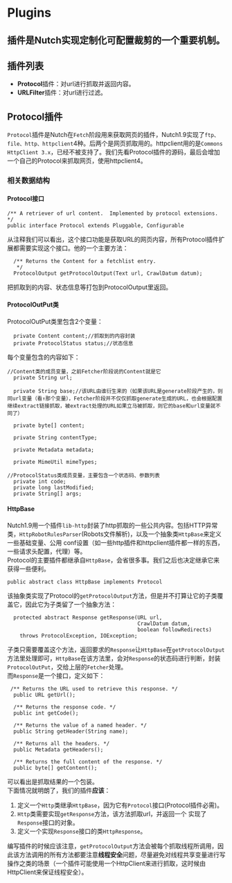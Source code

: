 # Plugins
插件是Nutch实现定制化可配置裁剪的一个重要机制。
---
## 插件列表

* **Protocol**插件：对url进行抓取并返回内容。
* **URLFilter**插件：对url进行过滤。






## Protocol插件
`Protocol`插件是Nutch在`Fetch`阶段用来获取网页的插件，Nutch1.9实现了`ftp、file、http、httpclient`4种。后两个是网页抓取用的。httpclient用的是`Commons HttpClient 3.x`，已经不被支持了。我们先看Protocol插件的源码，最后会增加一个自己的Protocol来抓取网页，使用httpclient4。  
### 相关数据结构

#### Protocol接口

	/** A retriever of url content.  Implemented by protocol extensions. */
	public interface Protocol extends Pluggable, Configurable 
从注释我们可以看出，这个接口功能是获取URL的网页内容，所有Protocol插件扩展都需要实现这个接口。他的一个主要方法：

```
  /** Returns the Content for a fetchlist entry.
   */
  ProtocolOutput getProtocolOutput(Text url, CrawlDatum datum);
```

把抓取到的内容、状态信息等打包到ProtocolOutput里返回。

#### ProtocolOutPut类
ProtocolOutPut类里包含2个变量：


```
  private Content content;//抓取到的内容封装
  private ProtocolStatus status;//状态信息
```

每个变量包含的内容如下：


```
//Content类的成员变量，之前Fetcher阶段说的Content就是它
  private String url;

  private String base;//该URL由谁衍生来的（如果该URL是generate阶段产生的，则同url变量（看↑那个变量），Fetcher阶段并不仅仅抓取generate生成的URL，也会根据配置继续extract链接抓取，被extract处理的URL如果立马被抓取，则它的base和url变量就不同了）

  private byte[] content;

  private String contentType;

  private Metadata metadata;

  private MimeUtil mimeTypes;

//ProtocolStatus类成员变量，主要包含一个状态码、参数列表
  private int code;
  private long lastModified;
  private String[] args;
```

#### HttpBase
Nutch1.9用一个插件`lib-http`封装了http抓取的一些公共内容。包括HTTP异常类，`HttpRobotRulesParser`(Robots文件解析)，以及一个抽象类`HttpBase`来定义一些基础变量、公用 conf设置（如一些http插件和httpclient插件都一样的东西，一些请求头配置，代理）等。  
 Protocol的主要插件都继承自`HttpBase`，会省很多事。我们之后也决定继承它来获得一些便利。

	public abstract class HttpBase implements Protocol 

该抽象类实现了Protocol的`getProtocolOutput`方法，但是并不打算让它的子类覆盖它，因此它为子类留了一个抽象方法：

```
  protected abstract Response getResponse(URL url,
                                          CrawlDatum datum,
                                          boolean followRedirects)
    throws ProtocolException, IOException;
```
子类只需要覆盖这个方法，返回要求的`Response`让`HttpBase`在`getProtocolOutput`方法里处理即可，`HttpBase`在该方法里，会对`Response`的状态码进行判断，封装`ProtocolOutPut`，交给上层的`Fetcher`处理。  
而`Response`是一个接口，定义如下：

```
 /** Returns the URL used to retrieve this response. */
  public URL getUrl();

  /** Returns the response code. */
  public int getCode();

  /** Returns the value of a named header. */
  public String getHeader(String name);

  /** Returns all the headers. */
  public Metadata getHeaders();
  
  /** Returns the full content of the response. */
  public byte[] getContent();
```

可以看出是抓取结果的一个包装。  
下面情况就明朗了，我们的插件**应该**：  

1. 定义一个`Http`类继承`HttpBase`，因为它有`Protocol`接口(Protocol插件必需)。
2. `Http`类需要实现`getResponse`方法，该方法抓取url，并返回一个 实现了`Response`接口的对象。
3. 定义一个实现`Response`接口的类`HttpResponse`。

编写插件的时候应该注意，`getProtocolOutput`方法会被每个抓取线程所调用，因此该方法调用的所有方法都要注意**线程安全**问题，尽量避免对线程共享变量进行写操作之类的场景（一个插件可能使用一个HttpClient来进行抓取，这时候由HttpClient来保证线程安全）。

